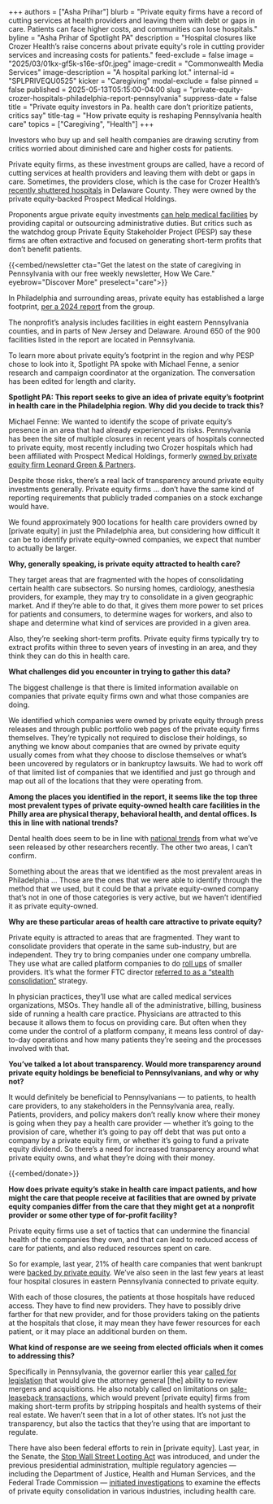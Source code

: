 +++
authors = ["Asha Prihar"]
blurb = "Private equity firms have a record of cutting services at health providers and leaving them with debt or gaps in care. Patients can face higher costs, and communities can lose hospitals."
byline = "Asha Prihar of Spotlight PA"
description = "Hospital closures like Crozer Health’s raise concerns about private equity's role in cutting provider services and increasing costs for patients."
feed-exclude = false
image = "2025/03/01kx-gf5k-s16e-sf0r.jpeg"
image-credit = "Commonwealth Media Services"
image-description = "A hospital parking lot."
internal-id = "SPLPRIVEQU0525"
kicker = "Caregiving"
modal-exclude = false
pinned = false
published = 2025-05-13T05:15:00-04:00
slug = "private-equity-crozer-hospitals-philadelphia-report-pennsylvania"
suppress-date = false
title = "Private equity investors in Pa. health care don’t prioritize patients, critics say"
title-tag = "How private equity is reshaping Pennsylvania health care"
topics = ["Caregiving", "Health"]
+++

Investors who buy up and sell health companies are drawing scrutiny from critics worried about diminished care and higher costs for patients.

Private equity firms, as these investment groups are called, have a record of cutting services at health providers and leaving them with debt or gaps in care. Sometimes, the providers close, which is the case for Crozer Health’s <a href="https://www.nbcphiladelphia.com/news/local/crozer-health-closing-prospect-medical-holdings-delaware-county-pennsylvania-hospital-layoffs-chester-taylor-hospital/4165169/">recently shuttered hospitals</a> in Delaware County. They were owned by the private equity-backed Prospect Medical Holdings.

Proponents argue private equity investments <a href="https://www.healthaffairs.org/content/forefront/private-equity-health-care-state-based-policy-perspective">can help medical facilities</a> by providing capital or outsourcing administrative duties. But critics such as the watchdog group Private Equity Stakeholder Project (PESP) say these firms are often extractive and focused on generating short-term profits that don’t benefit patients.

{{<embed/newsletter cta="Get the latest on the state of caregiving in Pennsylvania with our free weekly newsletter, How We Care." eyebrow="Discover More" preselect="care">}}

In Philadelphia and surrounding areas, private equity has established a large footprint, <a href="https://pestakeholder.org/reports/private-equity-in-philadelphia/">per a 2024 report</a> from the group.

The nonprofit’s analysis includes facilities in eight eastern Pennsylvania counties, and in parts of New Jersey and Delaware. Around 650 of the 900 facilities listed in the report are located in Pennsylvania.

To learn more about private equity’s footprint in the region and why PESP chose to look into it, Spotlight PA spoke with Michael Fenne, a senior research and campaign coordinator at the organization. The conversation has been edited for length and clarity.

<strong>Spotlight PA: This report seeks to give an idea of private equity’s footprint in health care in the Philadelphia region. Why did you decide to track this?</strong>

Michael Fenne: We wanted to identify the scope of private equity’s presence in an area that had already experienced its risks. Pennsylvania has been the site of multiple closures in recent years of hospitals connected to private equity, most recently including two Crozer hospitals which had been affiliated with Prospect Medical Holdings, formerly <a href="https://www.cbsnews.com/news/prospect-medical-holdings-bankruptcy-private-equity/">owned by private equity firm Leonard Green &amp; Partners</a>.

Despite those risks, there’s a real lack of transparency around private equity investments generally. Private equity firms … don’t have the same kind of reporting requirements that publicly traded companies on a stock exchange would have.

We found approximately 900 locations for health care providers owned by \[private equity\] in just the Philadelphia area, but considering how difficult it can be to identify private equity-owned companies, we expect that number to actually be larger.

<strong>Why, generally speaking, is private equity attracted to health care?</strong>

They target areas that are fragmented with the hopes of consolidating certain health care subsectors. So nursing homes, cardiology, anesthesia providers, for example, they may try to consolidate in a given geographic market. And if they’re able to do that, it gives them more power to set prices for patients and consumers, to determine wages for workers, and also to shape and determine what kind of services are provided in a given area.

Also, they’re seeking short-term profits. Private equity firms typically try to extract profits within three to seven years of investing in an area, and they think they can do this in health care.

<strong>What challenges did you encounter in trying to gather this data?</strong>

The biggest challenge is that there is limited information available on companies that private equity firms own and what those companies are doing.

We identified which companies were owned by private equity through press releases and through public portfolio web pages of the private equity firms themselves. They’re typically not required to disclose their holdings, so anything we know about companies that are owned by private equity usually comes from what they choose to disclose themselves or what’s been uncovered by regulators or in bankruptcy lawsuits. We had to work off of that limited list of companies that we identified and just go through and map out all of the locations that they were operating from.

<strong>Among the places you identified in the report, it seems like the top three most prevalent types of private equity-owned health care facilities in the Philly area are physical therapy, behavioral health, and dental offices. Is this in line with national trends?</strong>

Dental health does seem to be in line with <a href="https://adanews.ada.org/ada-news/2024/august/private-equity-affiliation-among-dentists-increases/">national trends</a> from what we’ve seen released by other researchers recently. The other two areas, I can’t confirm.

Something about the areas that we identified as the most prevalent areas in Philadelphia … Those are the ones that we were able to identify through the method that we used, but it could be that a private equity-owned company that’s not in one of those categories is very active, but we haven’t identified it as private equity-owned.

<strong>Why are these particular areas of health care attractive to private equity?</strong>

Private equity is attracted to areas that are fragmented. They want to consolidate providers that operate in the same sub-industry, but are independent. They try to bring companies under one company umbrella. They use what are called platform companies to do <a href="https://www.investopedia.com/roll-up-merger-definition-4683958">roll ups</a> of smaller providers. It’s what the former FTC director <a href="https://www.ftc.gov/news-events/news/press-releases/2024/05/ftc-doj-seek-info-serial-acquisitions-roll-strategies-across-us-economy">referred to as a “stealth consolidation”</a> strategy.

In physician practices, they’ll use what are called medical services organizations, MSOs. They handle all of the administrative, billing, business side of running a health care practice. Physicians are attracted to this because it allows them to focus on providing care. But often when they come under the control of a platform company, it means less control of day-to-day operations and how many patients they’re seeing and the processes involved with that.

<strong>You’ve talked a lot about transparency. Would more transparency around private equity holdings be beneficial to Pennsylvanians, and why or why not?</strong>

It would definitely be beneficial to Pennsylvanians — to patients, to health care providers, to any stakeholders in the Pennsylvania area, really. Patients, providers, and policy makers don’t really know where their money is going when they pay a health care provider — whether it’s going to the provision of care, whether it’s going to pay off debt that was put onto a company by a private equity firm, or whether it’s going to fund a private equity dividend. So there’s a need for increased transparency around what private equity owns, and what they’re doing with their money.

{{<embed/donate>}}

<strong>How does private equity’s stake in health care impact patients, and how might the care that people receive at facilities that are owned by private equity companies differ from the care that they might get at a nonprofit provider or some other type of for-profit facility?</strong>

Private equity firms use a set of tactics that can undermine the financial health of the companies they own, and that can lead to reduced access of care for patients, and also reduced resources spent on care.

So for example, last year, 21% of health care companies that went bankrupt were <a href="https://pestakeholder.org/reports/private-equity-bankruptcy-tracker/">backed by private equity</a>. We’ve also seen in the last few years at least four hospital closures in eastern Pennsylvania connected to private equity.

With each of those closures, the patients at those hospitals have reduced access. They have to find new providers. They have to possibly drive farther for that new provider, and for those providers taking on the patients at the hospitals that close, it may mean they have fewer resources for each patient, or it may place an additional burden on them.

<strong>What kind of response are we seeing from elected officials when it comes to addressing this?</strong>

Specifically in Pennsylvania, the governor earlier this year <a href="https://www.pa.gov/governor/newsroom/2025-press-releases/governor-shapiro-2025-26-budget-address-as-prepared.html">called for legislation</a> that would give the attorney general \[the\] ability to review mergers and acquisitions. He also notably called on limitations on <a href="https://www.investopedia.com/terms/l/leaseback.asp">sale-leaseback transactions</a>, which would prevent \[private equity\] firms from making short-term profits by stripping hospitals and health systems of their real estate. We haven’t seen that in a lot of other states. It’s not just the transparency, but also the tactics that they’re using that are important to regulate.

There have also been federal efforts to rein in \[private equity\]. Last year, in the Senate, the <a href="https://www.warren.senate.gov/newsroom/press-releases/warren-lawmakers-renew-legislative-push-to-stop-private-equity-looting">Stop Wall Street Looting Act</a> was introduced, and under the previous presidential administration, multiple regulatory agencies — including the Department of Justice, Health and Human Services, and the Federal Trade Commission — <a href="https://www.justice.gov/archives/opa/pr/justice-department-federal-trade-commission-and-department-health-and-human-services-issue">initiated investigations</a> to examine the effects of private equity consolidation in various industries, including health care.

